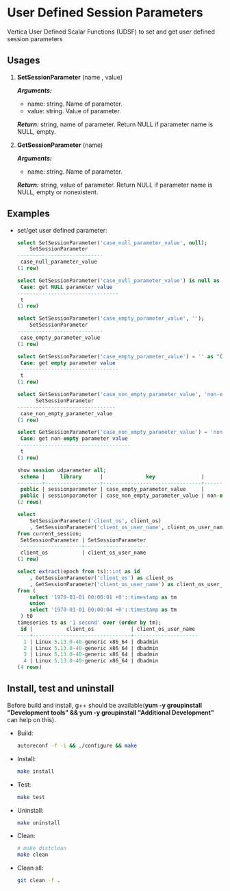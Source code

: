 # User Defined Session Parameters

Vertica User Defined Scalar Functions (UDSF) to set and get user defined session parameters

## Usages

1. **SetSessionParameter** (name , value)

   ***Arguments:***
   
   * name: string. Name of parameter.
   * value: string. Value of parameter.
   
   ***Return:*** string, name of parameter. Return NULL if parameter name is NULL, empty.


2. **GetSessionParameter** (name)

   ***Arguments:***

   * name: string. Name of parameter.
   
   ***Return:*** string, value of parameter. Return NULL if parameter name is NULL, empty or nonexistent.

## Examples

- set/get user defined parameter:
  
  ```SQL
  select SetSessionParameter('case_null_parameter_value', null);
      SetSessionParameter     
  ----------------------------
   case_null_parameter_value
  (1 row)
  
  select GetSessionParameter('case_null_parameter_value') is null as "Case: get NULL parameter value";
   Case: get NULL parameter value 
  ---------------------------------
   t
  (1 row)
  
  select SetSessionParameter('case_empty_parameter_value', '');
      SetSessionParameter     
  ----------------------------
   case_empty_parameter_value
  (1 row)
  
  select GetSessionParameter('case_empty_parameter_value') = '' as "Case: get empty parameter value";
   Case: get empty parameter value 
  ---------------------------------
   t
  (1 row)
  
  select SetSessionParameter('case_non_empty_parameter_value', 'non-empty parameter value');
        SetSessionParameter       
  --------------------------------
   case_non_empty_parameter_value
  (1 row)
  
  select GetSessionParameter('case_non_empty_parameter_value') = 'non-empty parameter value' as "Case: get non-empty parameter value";
   Case: get non-empty parameter value 
  -------------------------------------
   t
  (1 row)
  
  show session udparameter all;
   schema |     library      |              key               |           value           
  --------+------------------+--------------------------------+---------------------------
   public | sessionparameter | case_empty_parameter_value     | 
   public | sessionparameter | case_non_empty_parameter_value | non-empty parameter value
  (2 rows)
  
  select
      SetSessionParameter('client_os', client_os)
      , SetSessionParameter('client_os_user_name', client_os_user_name)
  from current_session;
   SetSessionParameter | SetSessionParameter 
  ---------------------+---------------------
   client_os           | client_os_user_name
  (1 row)
  
  select extract(epoch from ts)::int as id
      , GetSessionParameter('client_os') as client_os
      , GetSessionParameter('client_os_user_name') as client_os_user_name
  from (
      select '1970-01-01 00:00:01 +0'::timestamp as tm
      union
      select '1970-01-01 00:00:04 +0'::timestamp as tm
   ) t0 
  timeseries ts as '1 second' over (order by tm);
   id |           client_os            | client_os_user_name 
  ----+--------------------------------+---------------------
    1 | Linux 5.13.0-40-generic x86_64 | dbadmin
    2 | Linux 5.13.0-40-generic x86_64 | dbadmin
    3 | Linux 5.13.0-40-generic x86_64 | dbadmin
    4 | Linux 5.13.0-40-generic x86_64 | dbadmin
  (4 rows)
  ```


## Install, test and uninstall

Before build and install, g++ should be available(**yum -y groupinstall "Development tools" && yum -y groupinstall "Additional Development"** can help on this).

 * Build: 

   ```bash
   autoreconf -f -i && ./configure && make
   ```

 * Install: 

   ```bash
   make install
   ```

 * Test: 

   ```bash
   make test
   ```

 * Uninstall: 

   ```bash
   make uninstall
   ```

 * Clean: 

   ```bash
   # make distclean
   make clean
   ```

 * Clean all: 

   ```bash
   git clean -f .
   ```
